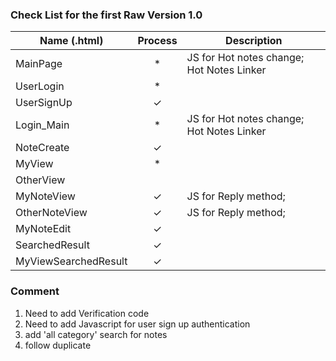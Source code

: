 ### Check List for the first Raw Version 1.0
| Name (.html)          | Process   | Description |
| ----------------------|:---------:|-------------|
| MainPage              |   *       | JS for Hot notes change; Hot Notes Linker |
| UserLogin             |   *       |             |
| UserSignUp            |   ✓       |             |
| Login_Main            |   *       | JS for Hot notes change; Hot Notes Linker |
| NoteCreate            |   ✓       |             |
| MyView                |   *       |             |
| OtherView             |           |             |
| MyNoteView            |   ✓       | JS for Reply method; |
| OtherNoteView         |   ✓       | JS for Reply method; |
| MyNoteEdit            |   ✓       |             |
| SearchedResult        |   ✓       |             |
| MyViewSearchedResult  |   ✓       |             ||

### Comment
1. Need to add Verification code
2. Need to add Javascript for user sign up authentication
3. add 'all category' search for notes
4. follow duplicate
